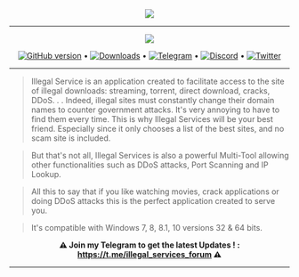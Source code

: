 <div align="center">
<img src="https://i.imgur.com/9iGo7wM.png">
<hr>
  
<img src="https://i.imgur.com/0Qu3mcj.png">
  
[![GitHub version](https://img.shields.io/github/v/release/Illegal-Services/Illegal_Services.svg)](https://github.com/Illegal-Services/Illegal_Services/releases/download/Latest/IS.Setup.exe)
&#8226;
[![Downloads](https://img.shields.io/github/downloads/Illegal-Services/Illegal_Services/total?label=Downloads&cacheSeconds=3600)](https://github.com/Illegal-Services/Illegal_Services/releases/download/Latest/IS.Setup.exe)
&#8226;
[![Telegram](https://img.shields.io/badge/Telegram-Illegal%20Services-28a8e9?logo=telegram&labelColor=28a8e9)](https://t.me/illegal_services_forum)
&#8226;
[![Discord](https://img.shields.io/badge/Discord-Program%20Dream-7389D8?logo=discord&labelColor=6A7EC2)](https://discord.gg/eCMBHUB)
&#8226;
[![Twitter](https://img.shields.io/twitter/follow/illegalservices?cacheSeconds=3600)](https://twitter.com/illegalservices)

</div><hr>

>  Illegal Service is an application created to facilitate access to the site of illegal downloads: streaming, torrent, direct download, cracks, DDoS. . .
Indeed, illegal sites must constantly change their domain names to counter government attacks. It's very annoying to have to find them every time.
This is why Illegal Services will be your best friend. Especially since it only chooses a list of the best sites, and no scam site is included.

>  But that's not all, Illegal Services is also a powerful Multi-Tool allowing other functionalities such as DDoS attacks, Port Scanning and IP Lookup.

>  All this to say that if you like watching movies, crack applications or doing DDoS attacks this is the perfect application created to serve you.

>  It's compatible with Windows 7, 8, 8.1, 10 versions 32 & 64 bits.

<div align="center">

**⚠️ Join my Telegram to get the latest Updates ! : https://t.me/illegal_services_forum ⚠️**

<hr></div>

